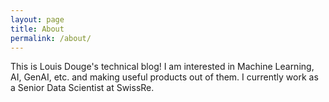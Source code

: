 ```yaml
---
layout: page
title: About
permalink: /about/
---
```


This is Louis Douge's technical blog! I am interested in Machine Learning, AI, GenAI, etc. and making useful products out of them. I currently work as a Senior Data Scientist at SwissRe.
